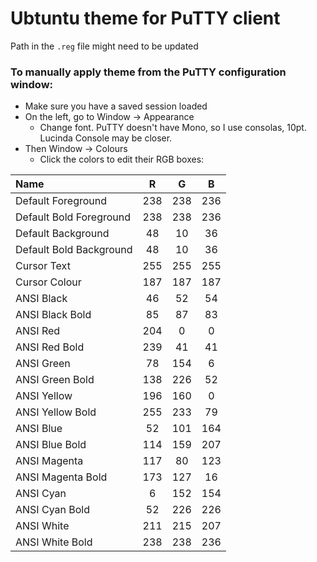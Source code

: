 # Ubtuntu theme for PuTTY client
Path in the `.reg` file might need to be updated 
### To manually apply theme from the PuTTY configuration window:
  - Make sure you have a saved session loaded
  - On the left, go to Window -> Appearance
    - Change font. PuTTY doesn't have Mono, so I use consolas, 10pt. Lucinda Console may be closer.
  - Then Window -> Colours
    - Click the colors to edit their RGB boxes:

Name | R | G | B
:---- | :----: | :-----: | :-----:
Default Foreground| 238| 238| 236     
Default Bold Foreground | 238| 238| 236                 
Default Background|  48|  10|  36                
Default Bold Background |  48|  10|  36   
Cursor Text| 255| 255| 255 
Cursor Colour| 187| 187| 187
ANSI Black|  46|  52|  54
ANSI Black Bold|  85|  87|  83
ANSI Red| 204|   0|   0
ANSI Red Bold| 239|  41|  41
ANSI Green|  78| 154|   6
ANSI Green Bold| 138| 226|  52
ANSI Yellow| 196| 160|   0
ANSI Yellow Bold| 255| 233|  79
ANSI Blue|  52| 101|164
ANSI Blue Bold| 114 | 159| 207
ANSI Magenta| 117 |  80| 123
ANSI Magenta Bold| 173 | 127|  16
ANSI Cyan|   6 | 152| 154
ANSI Cyan Bold|  52 | 226| 226
ANSI White| 211 | 215| 207
ANSI White Bold| 238 | 238| 236
